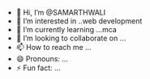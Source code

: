 - 👋 Hi, I’m @SAMARTHWALI
- 👀 I’m interested in ..web development 
- 🌱 I’m currently learning ...mca
- 💞️ I’m looking to collaborate on ...
- 📫 How to reach me ...
- 😄 Pronouns: ...
- ⚡ Fun fact: ...

<!---
SAMARTHWALI/SAMARTHWALI is a ✨ special ✨ repository because its `README.md` (this file) appears on your GitHub profile.
You can click the Preview link to take a look at your changes.
--->
